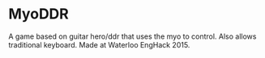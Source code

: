 # MyoDDR
A game based on guitar hero/ddr that uses the myo to control. Also allows traditional keyboard. Made at Waterloo EngHack 2015.
